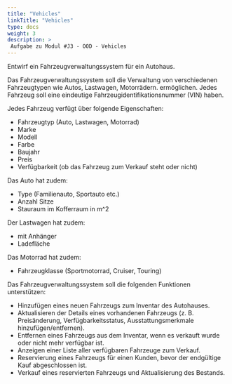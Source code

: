 ```yaml
---
title: "Vehicles"
linkTitle: "Vehicles"
type: docs
weight: 3
description: >
 Aufgabe zu Modul #J3 - OOD - Vehicles
---
```


Entwirf ein Fahrzeugverwaltungssystem für ein Autohaus.

Das Fahrzeugverwaltungssystem soll die Verwaltung von verschiedenen Fahrzeugtypen wie Autos, Lastwagen, Motorrädern. ermöglichen. 
Jedes Fahrzeug soll eine eindeutige Fahrzeugidentifikationsnummer (VIN) haben.

Jedes Fahrzeug verfügt über folgende Eigenschaften:
- Fahrzeugtyp (Auto, Lastwagen, Motorrad)
- Marke
- Modell
- Farbe
- Baujahr
- Preis
- Verfügbarkeit (ob das Fahrzeug zum Verkauf steht oder nicht)

Das Auto hat zudem:
- Type (Familienauto, Sportauto etc.)
- Anzahl Sitze
- Stauraum im Kofferraum in m^2

Der Lastwagen hat zudem:
- mit Anhänger
- Ladefläche

Das Motorrad hat zudem:
- Fahrzeugklasse (Sportmotorrad, Cruiser, Touring)

Das Fahrzeugverwaltungssystem soll die folgenden Funktionen unterstützen:
- Hinzufügen eines neuen Fahrzeugs zum Inventar des Autohauses.
- Aktualisieren der Details eines vorhandenen Fahrzeugs (z. B. Preisänderung, Verfügbarkeitsstatus, Ausstattungsmerkmale hinzufügen/entfernen).
- Entfernen eines Fahrzeugs aus dem Inventar, wenn es verkauft wurde oder nicht mehr verfügbar ist.
- Anzeigen einer Liste aller verfügbaren Fahrzeuge zum Verkauf.
- Reservierung eines Fahrzeugs für einen Kunden, bevor der endgültige Kauf abgeschlossen ist.
- Verkauf eines reservierten Fahrzeugs und Aktualisierung des Bestands.
